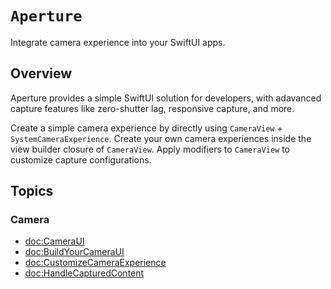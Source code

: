 # ``Aperture``

Integrate camera experience into your SwiftUI apps. 

## Overview

Aperture provides a simple SwiftUI solution for developers, with adavanced capture features like zero-shutter lag, responsive capture, and more.

Create a simple camera experience by directly using ``CameraView`` + ``SystemCameraExperience``. Create your own camera experiences inside the view builder closure of ``CameraView``. Apply modifiers to ``CameraView`` to customize capture configurations.

## Topics

### Camera

- <doc:CameraUI>
- <doc:BuildYourCameraUI>
- <doc:CustomizeCameraExperience>
- <doc:HandleCapturedContent>
